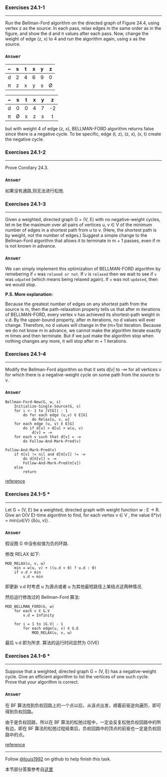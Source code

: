 ### Exercises 24.1-1
***
Run the Bellman-Ford algorithm on the directed graph of Figure 24.4, using vertex z as the source. In each pass, relax edges in the same order as in the figure, and show the d and π values after each pass. Now, change the weight of edge (z, x) to 4 and run the algorithm again, using s as the source.

### `Answer`

~ | s | t | x | y | z
:---:|:---:|:---:|:---:|:---:|:---:
d | 2 | 4 | 6 | 9 | 0
π | z | x | y | s | Ø

~ | s | t | x | y | z
:---:|:---:|:---:|:---:|:---:|:---:
d | 0 | 0 | 4 | 7 | -2
π | Ø | x | z | s | t

but with weight 4 of edge (z, x), BELLMAN-FORD algorithm returns false since there is a negative cycle. To be specific, edge (t, z), (z, x), (x, t) create the negative cycle.

### Exercises 24.1-2
***
Prove Corollary 24.3.

### `Answer`
如果没有通路,则无法进行松弛.

### Exercises 24.1-3
***
Given a weighted, directed graph G = (V, E) with no negative-weight cycles, let m be the maximum over all pairs of vertices u, v ∈ V of the minimum number of edges in a shortest path from u to v. (Here, the shortest path is by weight, not the number of edges.) Suggest a simple change to the Bellman-Ford algorithm that allows it to terminate in m + 1 passes, even if m is not known in advance.

### `Answer`

We can simply implement this optimization of BELLMAN-FORD algorithm by
remebering if `v` was `relaxed or not`. If `v` is `relaxed` then we wait to see
if `v` was `udpated` (which means being relaxed again). If `v` was not
`updated`, then we would stop.

**P.S. More explanation:** 

 Because the greatest number of edges on any shortest
 path from the source is m, then the path-relaxation property tells us that
 after m iterations of BELLMAN-FORD, every vertex v has achieved its
 shortest-path weight in v.d. By the upper-bound property, after m iterations,
 no d values will ever change. Therefore, no d values will change in the (m+1)st
 iteration. Because we do not know m in advance, we cannot make the algorithm
 iterate exactly m times and then terminate. But if we just make the algorithm
 stop when nothing changes any more, it will stop after m + 1 iterations.

### Exercises 24.1-4
***
Modify the Bellman-Ford algorithm so that it sets d[v] to -∞ for all vertices v for which there is a negative-weight cycle on some path from the source to v.

### `Answer`
	Bellman-Ford-New(G, w, s)
		Initialize-Single-Source(G, s)
		for i <- 1 to |V[G]| - 1
			do for each edge (u,v) ∈ E[G]
				do Relax[u, v, w]
		for each edge (u, v) ∈ E[G]
			do if d[v] > d[u] + w(u, v)
				d[v] = -∞
		for each v such that d[v] = -∞
			do Follow-And-Mark-Pred(v)

	Follow-And-Mark-Pred(v)
		if π[v] != nil and d[π[v]] != -∞
			do d[π[v]] = -∞
			Follow-And-Mark-Pred(π[v])
		else
			return 
			
[reference](http://beyondabstraction.net/school/cs441/hw10.pdf)

### Exercises 24.1-5 *
***
Let G = (V, E) be a weighted, directed graph with weight function w : E → R. Give an O(V
E)-time algorithm to find, for each vertex v ∈ V , the value δ*(v) = min{u∈V} {δ(u, v)}.

### `Answer`
假设图 G 中没有权值为负的环路.

修改 RELAX 如下:

```
MOD_RELAX(u, v, w)
    min = w(u, v) + ((u.d < 0) ? u.d : 0)
    if v.d > min
        v.d = min
```

即更新 v.d 时考虑 u 为源点或者 u 为其他最短路径上某结点这两种情况.

然后运行修改过的 Bellman-Ford 算法:

```
MOD_BELLMAN_FORD(G, w)
    for each v ∈ G.V
        v.d = Infinity

    for i = 1 to |G.V| - 1
        for each edge(u, v) ∈ G.E
            MOD_RELAX(u, v, w)
```

最后 v.d 即为所求. 算法的运行时间显然为 O(VE)


### Exercises 24.1-6 *
***
Suppose that a weighted, directed graph G = (V, E) has a negative-weight cycle. Give an
efficient algorithm to list the vertices of one such cycle. Prove that your algorithm is correct.

### `Answer`
在 BF 算法找到负权回路上的一个点以后，从该点出发，顺着前驱逆向遍历，即可得到负权回路。

由于是负权回路，所以在 BF 算法的松弛过程中，一定会反复松弛负权回路中的所有边，即在 BF 算法的松弛过程结束后，负权回路中的顶点的前驱也一定是负权回路中的点。

[reference](http://www.stolerman.net/studies/cs521/cs521_fall_2011_sol4.pdf)

***
Follow [@louis1992](https://github.com/gzc) on github to help finish this task.

本节部分答案参考自[这里](http://blog.csdn.net/anye3000/article/details/12091125)

